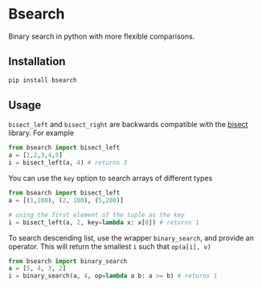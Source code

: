 # Bsearch

Binary search in python with more flexible comparisons.

## Installation

~~~bash
pip install bsearch
~~~

## Usage

`bisect_left` and `bisect_right` are backwards compatible with the [bisect](https://docs.python.org/3/library/bisect.html) library. For example

~~~python
from bsearch import bisect_left
a = [1,2,3,4,5]
i = bisect_left(a, 4) # returns 3
~~~

You can use the `key` option to search arrays of different types

~~~python
from bsearch import bisect_left
a = [(1,100), (2, 100), (5,200)]

# using the first element of the tuple as the key
i = bisect_left(a, 2, key=lambda x: x[0]) # returns 1
~~~

To search descending list, use the wrapper `binary_search`, and provide an operator. This will return the smallest  `i` such that `op(a[i], v)`

~~~python
from bsearch import binary_search
a = [5, 4, 3, 2]
i = binary_search(a, 4, op=lambda a b: a >= b) # returns 1
~~~